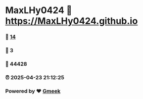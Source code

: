 # MaxLHy0424 :link: https://MaxLHy0424.github.io 
### :page_facing_up: [14](https://MaxLHy0424.github.io/tag.html) 
### :speech_balloon: 3 
### :hibiscus: 44428 
### :alarm_clock: 2025-04-23 21:12:25 
### Powered by :heart: [Gmeek](https://github.com/Meekdai/Gmeek)
